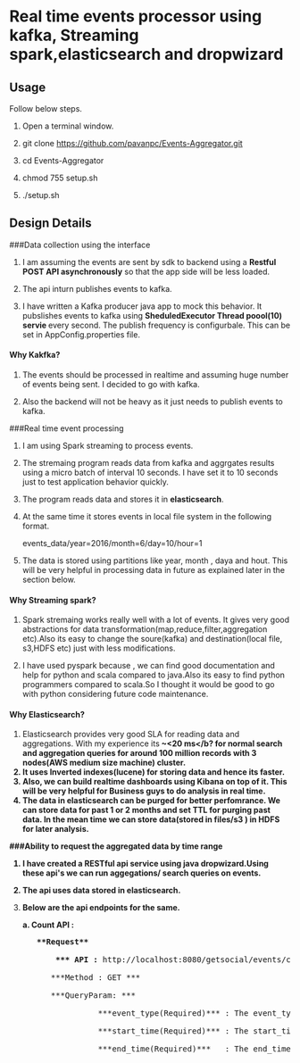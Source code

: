 # Real time  events processor using kafka, Streaming spark,elasticsearch and dropwizard

## Usage

Follow below steps.

1. Open a terminal window.

2. git clone https://github.com/pavanpc/Events-Aggregator.git

3. cd Events-Aggregator

4. chmod 755 setup.sh

5. ./setup.sh


## Design Details

###Data collection using the interface
1. I am assuming the events are sent by sdk to backend using a <b>Restful POST API asynchronously</b> so that the app side will be less loaded.

2. The api inturn publishes  events to kafka.

3. I have written a Kafka producer java app to mock this behavior. It pubslishes events to kafka using <b>SheduledExecutor Thread poool(10) servie </b> every second. The publish frequency is configurbale. This can be set in AppConfig.properties file.
#### Why Kakfka? 
   1. The events should be processed in realtime and assuming huge number of events being sent. I decided to go with kafka.
   
   2. Also the backend will not be heavy as it just needs to publish events to kafka.
   
   
###Real time event processing
1. I am using Spark streaming to process events.
2. The stremaing program reads data from kafka and aggrgates results using a micro batch of interval 10 seconds. I have set it to 10 seconds just to test application behavior quickly.
3. The program reads data and stores it in <b>elasticsearch</b>.
4. At the same time it stores events in local file system in the following format.

      </b> events_data/year=2016/month=6/day=10/hour=1 </b>
5. The data is stored using partitions like year, month , daya and hout. This will be very helpful in processing data in future as explained later in the section below.

#### Why Streaming spark?
  1. Spark stremaing works really well with a lot of events. It gives very good abstractions for data transformation(map,reduce,filter,aggregation etc).Also its easy to change the soure(kafka) and destination(local file, s3,HDFS etc) just with less modifications.
  
  2. I have used pyspark because , we can find good documentation and help for python and scala compared to java.Also its easy to find python programmers compared to scala.So I thought it would be good to go with python considering future code maintenance.
#### Why Elasticsearch?
  1. Elasticsearch provides very good SLA for reading data and aggregations. With my experience its<b> ~<20 ms</b? for normal search and aggregation queries for around <b>100 million records with 3 nodes(AWS medium size machine) cluster</b>. 
  2. It uses Inverted indexes(lucene) for storing data and hence its faster.
  3. Also, we can build realtime dashboards using Kibana on top of it. This will be very helpful for Business guys to do analysis in real time.
  4. The data in elasticsearch can be purged for better perfomrance. We can store data for past 1 or 2 months and set TTL for purging past data. In the mean time we can store data(stored in files/s3 ) in HDFS for later analysis. 
  
###Ability to request the aggregated data by time range
1. I have created a RESTful api service using java dropwizard.Using these api's we can run aggegations/ search queries on events.
2. The api uses data stored in elasticsearch.
3. Below are the api endpoints for the same.
   
   a. <b>Count API :</b>
      
      <pre>
      **Request**

          *** API :</b> http://localhost:8080/getsocial/events/count/?event_type=session_end&start_time=1465484000&end_time=1465489089 ***
          
         ***Method : GET ***
         
         ***QueryParam: ***
         
                   ***event_type(Required)*** : The event_type for which count is requied
                   
                   ***start_time(Required)*** : The start_time is Unix Timestamp in seconds
                   
                   ***end_time(Required)***   : The end_time is Unix Timestamp in seconds
      </pre>

  
  


